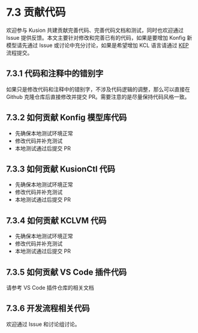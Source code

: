 # 7.3 贡献代码

欢迎参与 Kusion 共建贡献完善代码、完善代码文档和测试，同时也欢迎通过 Issue 提供反馈。本文主要针对修改和完善已有的代码，如果是要增加 Konfig 新模型请先通过 Issue 或讨论中充分讨论，如果是希望增加 KCL 语言请通过 [KEP](/docs/develop/kep) 流程提交。

## 7.3.1 代码和注释中的错别字

如果只是修改代码和注释中的错别字，不涉及代码逻辑的调整，那么可以直接在 Github 克隆仓库后直接修改并提交 PR。需要注意的是尽量保持代码风格一致。

## 7.3.2 如何贡献 Konfig 模型库代码

- 先确保本地测试环境正常
- 修改代码并补充测试
- 本地测试通过后提交 PR

## 7.3.3 如何贡献 KusionCtl 代码

- 先确保本地测试环境正常
- 修改代码并补充测试
- 本地测试通过后提交 PR

## 7.3.4 如何贡献 KCLVM 代码

- 先确保本地测试环境正常
- 修改代码并补充测试
- 本地测试通过后提交 PR

## 7.3.5 如何贡献 VS Code 插件代码

请参考 VS Code 插件仓库的相关文档

## 7.3.6 开发流程相关代码

欢迎通过 Issue 和讨论组讨论。
